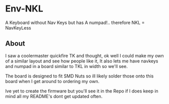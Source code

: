 # Env-NKL
A Keyboard without Nav Keys but has A numpad!.. therefore NKL = NavKeyLess

## About
I saw a coolermaster quickfire TK and thought, ok well I could make my own of a similar layout and see how people like it, It also lets me have navkeys and numpad in a board similar to TKL in width so we'll see.


The board is designed to fit SMD Nuts so ill likely solder those onto this board when I get around to ordering my own.

Ive yet to create the firmware but you'll see it in the Repo if I does
keep in mind all my README's dont get updated often.
